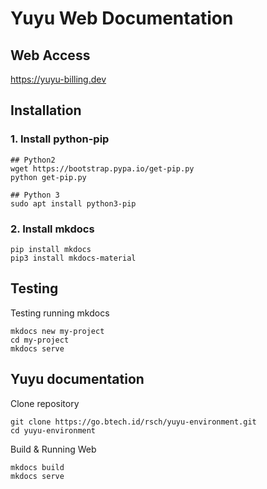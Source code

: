 Yuyu Web Documentation
=======

## Web Access
https://yuyu-billing.dev


## Installation

### 1. Install python-pip
```
## Python2
wget https://bootstrap.pypa.io/get-pip.py
python get-pip.py

## Python 3
sudo apt install python3-pip
```

### 2. Install mkdocs
```
pip install mkdocs
pip3 install mkdocs-material
```

## Testing 
Testing running mkdocs

```
mkdocs new my-project
cd my-project
mkdocs serve
```

## Yuyu documentation

Clone repository

```
git clone https://go.btech.id/rsch/yuyu-environment.git
cd yuyu-environment 
```

Build & Running Web

```
mkdocs build
mkdocs serve
```
